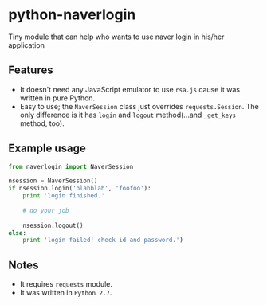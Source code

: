 # python-naverlogin
Tiny module that can help who wants to use naver login in his/her application

Features
--------
- It doesn't need any JavaScript emulator to use `rsa.js` cause it was written in pure Python.
- Easy to use; the `NaverSession` class just overrides `requests.Session`. The only difference is it has `login` and `logout` method(...and `_get_keys` method, too).

Example usage
-------------
```python
from naverlogin import NaverSession

nsession = NaverSession()
if nsession.login('blahblah', 'foofoo'):
    print 'login finished.'
    
    # do your job
    
    nsession.logout()
else:
    print 'login failed! check id and password.')
```

Notes
-----
- It requires `requests` module.
- It was written in `Python 2.7`.
